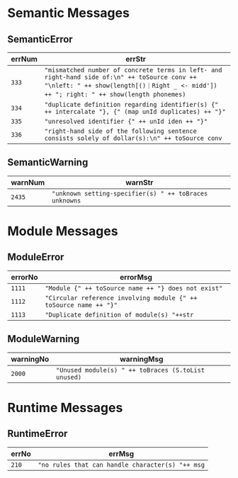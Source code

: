 # Semantic Messages

## SemanticError
errNum | errStr
----- | -----
`333`|`"mismatched number of concrete terms in left- and right-hand side of:\n" ++ toSource conv ++ "\nleft: " ++ show(length[()｜Right _ <- midd']) ++ "; right: " ++ show(length phonemes)`  
`334`|`"duplicate definition regarding identifier(s) {" ++ intercalate "}, {" (map unId duplicates) ++ "}"`   
`335`|`"unresolved identifier {" ++ unId iden ++ "}"`  
`336`|`"right-hand side of the following sentence consists solely of dollar(s):\n" ++ toSource conv`

## SemanticWarning
warnNum | warnStr
----- | -----
`2435`|`"unknown setting-specifier(s) " ++ toBraces unknowns`



# Module Messages

## ModuleError
errorNo | errorMsg
----- | -----
`1111`|`"Module {" ++ toSource name ++ "} does not exist"`  
`1112`|`"Circular reference involving module {" ++ toSource name ++ "}"`  
`1113`|`"Duplicate definition of module(s) "++str`  

## ModuleWarning
warningNo | warningMsg 
----- | -----
`2000`|`"Unused module(s) " ++ toBraces (S.toList unused)`



# Runtime Messages

## RuntimeError
errNo | errMsg
----- | -----
`210`|`"no rules that can handle character(s) "++ msg`

